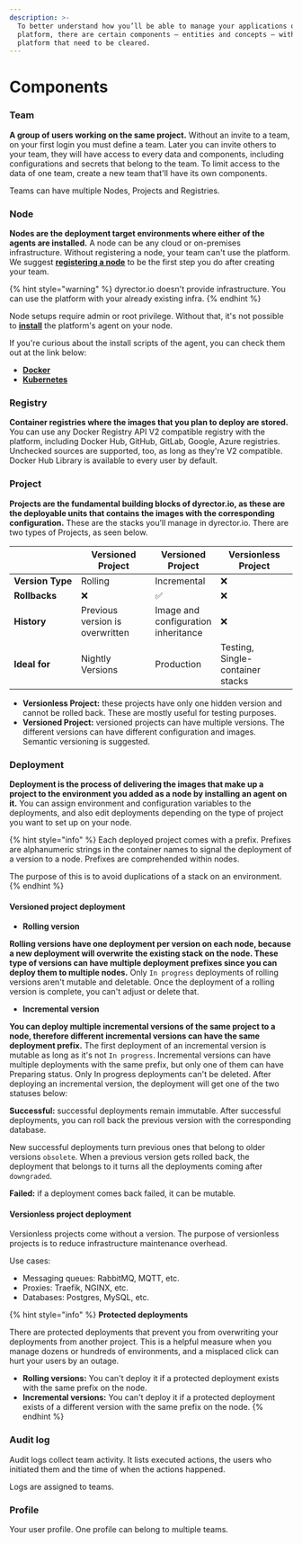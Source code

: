 ```yaml
---
description: >-
  To better understand how you’ll be able to manage your applications on the
  platform, there are certain components – entities and concepts – within the
  platform that need to be cleared.
---
```


# Components

### **Team**

**A group of users working on the same project.** Without an invite to a team, on your first login you must define a team. Later you can invite others to your team, they will have access to every data and components, including configurations and secrets that belong to the team. To limit access to the data of one team, create a new team that'll have its own components.

Teams can have multiple Nodes, Projects and Registries.

### Node

**Nodes are the deployment target environments where either of the agents are installed.** A node can be any cloud or on-premises infrastructure. Without registering a node, your team can't use the platform. We suggest [**registering a node**](../docs/tutorials/register-your-node.md) to be the first step you do after creating your team.

{% hint style="warning" %}
dyrector.io doesn't provide infrastructure. You can use the platform with your already existing infra.
{% endhint %}

Node setups require admin or root privilege. Without that, it's not possible to [**install**](../docs/tutorials/register-your-node.md) the platform's agent on your node.

If you're curious about the install scripts of the agent, you can check them out at the link below:

* [**Docker**](https://github.com/dyrector-io/dyrectorio/blob/develop/web/crux/assets/install-script/install-docker.sh.hbr)
* [**Kubernetes**](https://github.com/dyrector-io/dyrectorio/blob/develop/web/crux/assets/install-script/install-k8s.sh.hbr)

### Registry

**Container registries where the images that you plan to deploy are stored.** You can use any Docker Registry API V2 compatible registry with the platform, including Docker Hub, GitHub, GitLab, Google, Azure registries. Unchecked sources are supported, too, as long as they're V2 compatible. Docker Hub Library is available to every user by default.

### Project

**Projects are the fundamental building blocks of dyrector.io, as these are the deployable units that contains the images with the corresponding configuration.** These are the stacks you’ll manage in dyrector.io. There are two types of Projects, as seen below.

<table><thead><tr><th width="168"> </th><th width="187">Versioned Project</th><th>Versioned Project</th><th width="187">Versionless Project</th></tr></thead><tbody><tr><td><strong>Version Type</strong></td><td>Rolling</td><td>Incremental</td><td>❌</td></tr><tr><td><strong>Rollbacks</strong></td><td>❌</td><td>✅</td><td>❌</td></tr><tr><td><strong>History</strong></td><td>Previous version is overwritten</td><td>Image and configuration inheritance</td><td>❌</td></tr><tr><td><strong>Ideal for</strong></td><td>Nightly Versions</td><td>Production</td><td>Testing, Single-container stacks</td></tr></tbody></table>

* **Versionless Project:** these projects have only one hidden version and cannot be rolled back. These are mostly useful for testing purposes.
* **Versioned Project:** versioned projects can have multiple versions. The different versions can have different configuration and images. Semantic versioning is suggested.

### Deployment

**Deployment is the process of delivering the images that make up a project to the environment you added as a node by installing an agent on it.** You can assign environment and configuration variables to the deployments, and also edit deployments depending on the type of project you want to set up on your node.

{% hint style="info" %}
Each deployed project comes with a prefix. Prefixes are alphanumeric strings in the container names to signal the deployment of a version to a node. Prefixes are comprehended within nodes.

The purpose of this is to avoid duplications of a stack on an environment.
{% endhint %}

#### Versioned project deployment

* **Rolling version**

**Rolling versions have one deployment per version on each node, because a new deployment will overwrite the existing stack on the node. These type of versions can have multiple deployment prefixes since you can deploy them to multiple nodes.** Only `In progress` deployments of rolling versions aren't mutable and deletable. Once the deployment of a rolling version is complete, you can't adjust or delete that.

* **Incremental version**

**You can deploy multiple incremental versions of the same project to a node, therefore different incremental versions can have the same deployment prefix.** The first deployment of an incremental version is mutable as long as it's not `In progress`. Incremental versions can have multiple deployments with the same prefix, but only one of them can have Preparing status. Only In progress deployments can't be deleted. After deploying an incremental version, the deployment will get one of the two statuses below:

**Successful:** successful deployments remain immutable. After successful deployments, you can roll back the previous version with the corresponding database.

New successful deployments turn previous ones that belong to older versions `obsolete`. When a previous version gets rolled back, the deployment that belongs to it turns all the deployments coming after `downgraded`.

**Failed:** if a deployment comes back failed, it can be mutable.

#### Versionless project deployment

Versionless projects come without a version. The purpose of versionless projects is to reduce infrastructure maintenance overhead.

Use cases:

* Messaging queues: RabbitMQ, MQTT, etc.
* Proxies: Traefik, NGINX, etc.
* Databases: Postgres, MySQL, etc.

{% hint style="info" %}
**Protected deployments**

There are protected deployments that prevent you from overwriting your deployments from another project. This is a helpful measure when you manage dozens or hundreds of environments, and a misplaced click can hurt your users by an outage.

* **Rolling versions:** You can't deploy it if a protected deployment exists with the same prefix on the node.
* **Incremental versions:** You can't deploy it if a protected deployment exists of a different version with the same prefix on the node.
{% endhint %}

### Audit log

Audit logs collect team activity. It lists executed actions, the users who initiated them and the time of when the actions happened.

Logs are assigned to teams.

### Profile

Your user profile. One profile can belong to multiple teams.
